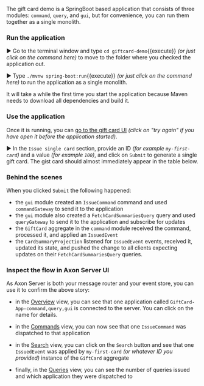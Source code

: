 The gift card demo is a SpringBoot based application that consists of three modules: `command`, `query`, and `gui`, but for convenience, you can run them together as a single monolith.

### Run the application

▶️ Go to the terminal window and type `cd giftcard-demo`{{execute}} _(or just click on the command here)_ to move to the folder where you checked the application out.

▶️ Type `./mvnw spring-boot:run`{{execute}} _(or just click on the command here)_ to run the application as a single monolith.


It will take a while the first time you start the application because Maven needs to download all dependencies and build it.

### Use the application

Once it is running, you can [go to the gift card UI](https://[[HOST_SUBDOMAIN]]-8080-[[KATACODA_HOST]].environments.katacoda.com/) _(click on "try again" if you have open it before the application started)_.

▶️ In the `Issue single card` section, provide an ID _(for example `my-first-card`)_ and a value _(for example `100`)_, and click on `Submit` to generate a single gift card. The gist card should almost immediately appear in the table below.

### Behind the scenes

When you clicked `Submit` the following happened:
 - the `gui` module created an `IssueCommand` command and used `commandGateway` to send it to the application
 - the `gui` module also created a `FetchCardSummariesQuery` query and used `queryGateway` to send it to the application and subscribe for updates
 - the `GiftCard` aggregate in the `command` module received the command, processed it, and applied an `IssuedEvent`
 - the `CardSummaryProjection` listened for `IssuedEvent` events, received it, updated its state, and pushed the change to all clients expecting updates on their `FetchCardSummariesQuery` queries.

### Inspect the flow in Axon Server UI

As Axon Server is both your message router and your event store, you can use it to confirm the above story:

 - in the [Overview](https://[[HOST_SUBDOMAIN]]-8024-[[KATACODA_HOST]].environments.katacoda.com/#overview) view, you can see that one application called `GiftCard-App-command,query,gui` is connected to the server. You can click on the name for details.

 - in the [Commands](https://[[HOST_SUBDOMAIN]]-8024-[[KATACODA_HOST]].environments.katacoda.com/#commands) view, you can now see that one `IssueCommand` was dispatched to that application

 - in the [Search](https://[[HOST_SUBDOMAIN]]-8024-[[KATACODA_HOST]].environments.katacoda.com/#query) view, you can click on the `Search` button and see that one `IssuedEvent` was applied by `my-first-card` _(or whatever ID you provided)_ instance of the `GiftCard` aggregate

- finally, in the [Queries](https://[[HOST_SUBDOMAIN]]-8024-[[KATACODA_HOST]].environments.katacoda.com/#queries) view, you can see the number of queries issued and which application they were dispatched to
